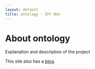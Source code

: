 ```yaml
---
layout: default
title: ontology - IFF Net
---
```

<div class="blurb">
	<h1>About ontology</h1>
	<p>Explanation and description of the project</p>
	<p>This site also has a <a href="http://{{ site.domain }}/blog/">blog</a>.</p>
</div>
